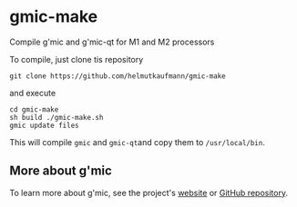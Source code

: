 # gmic-make
Compile g'mic and g'mic-qt for M1 and M2 processors

To compile, just clone tis repository 
```
git clone https://github.com/helmutkaufmann/gmic-make
```
and execute 
```
cd gmic-make
sh build ./gmic-make.sh
gmic update files
```
This will compile ``gmic`` and ``gmic-qt``and copy them to ``/usr/local/bin``.

## More about g'mic
To learn more about g'mic, see the project's [website](https://gmic.eu) or [GitHub repository](https://github.com/GreycLab/gmic).
